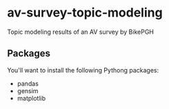 # av-survey-topic-modeling
Topic modeling results of an AV survey by BikePGH

## Packages
You'll want to install the following Pythong packages:
* pandas
* gensim
* matplotlib
